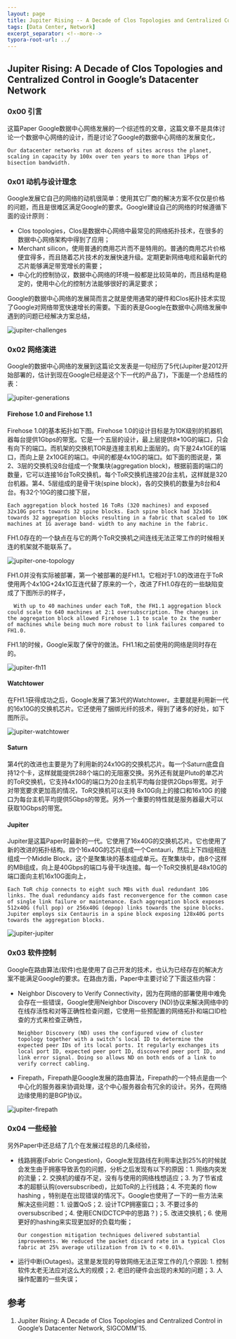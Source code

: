 ```yaml
---
layout: page
title: Jupiter Rising -- A Decade of Clos Topologies and Centralized Control
tags: [Data Center, Network]
excerpt_separator: <!--more-->
typora-root-url: ../
---
```


## Jupiter Rising: A Decade of Clos Topologies and Centralized Control in Google’s Datacenter Network

### 0x00 引言

  这篇Paper Google数据中心网络发展的一个综述性的文章，这篇文章不是具体讨论一个数据中心网络的设计，而是讨论了Google的数据中心网络的发展变化，

```
Our datacenter networks run at dozens of sites across the planet, scaling in capacity by 100x over ten years to more than 1Pbps of bisection bandwidth.
```

### 0x01 动机与设计理念

 Google发展它自己的网络的动机很简单：使用其它厂商的解决方案不仅仅是价格的问题，而且是很难区满足Google的要求。Google建设自己的网络的时候遵循下面的设计原则：

* Clos topologies，Clos是数据中心网络中最常见的网络拓扑技术，在很多的数据中心网络架构中得到了应用；
* Merchant silicon，使用普通的商用芯片而不是特用的。普通的商用芯片价格便宜得多，而且随着芯片技术的发展快速升级。定期更新网络电缆和最新代的芯片能够满足带宽增长的需要；
* 中心化的控制协议，数据中心网络的环境一般都是比较简单的，而且结构是稳定的，使用中心化的控制方法能够很好的满足要求；

Google的数据中心网络的发展简而言之就是使用通常的硬件和Clos拓扑技术实现了Google对网络带宽快速增长的需要。下面的表是Google在数据中心网络发展中遇到的问题已经解决方案总结，

![jupiter-challenges](/assets/img/jupiter-challenges.png)

### 0x02 网络演进

  Google的数据中心网络的发展到这篇论文发表是一句经历了5代(Jupiter是2012开始部署的，估计到现在Google已经是这个下一代的产品了)，下面是一个总结性的表：

![jupiter-generations](/assets/img/jupiter-generations.png)

#### Firehose 1.0 and Firehose 1.1

  Firehose 1.0的基本拓扑如下图。Firehose 1.0的设计目标是为10K级别的机器机器每台提供1Gbps的带宽。它是一个五层的设计，最上层提供8*10G的端口，只会有向下的端口。而机架的交换机TOR是连接主机和上面层的。向下是24x1GE的端口，而向上是 2x10GE的端口。中间的都是4x10G的端口。如下面的图说是，第2、3层的交换机没8台组成一个聚集块(aggregation block)，根据前面的端口的数量，它可以连接16台ToR交换机，每个ToR交换机连接20台主机，这样就是320台机器。第4、5层组成的是骨干块(spine block)，各的交换机的数量为8台和4台。有32个10G的接口接下层，

```
Each aggregation block hosted 16 ToRs (320 machines) and exposed 32x10G ports towards 32 spine blocks. Each spine block had 32x10G towards 32 aggregation blocks resulting in a fabric that scaled to 10K machines at 1G average band- width to any machine in the fabric.
```

FH1.0存在的一个缺点在与它的两个ToR交换机之间连线无法正常工作的时候相关连的机架就不能联系了。

![jupiter-one-topology](/assets/img/jupiter-one-topology.png)

 FH1.0并没有实际被部署，第一个被部署的是FH1.1。它相对于1.0的改进在于ToR使用两个4x10G+24x1G互连代替了原来的一个，改进了FH1.0存在的一些缺陷变成了下图所示的样子，

```
  With up to 40 machines under each ToR, the FH1.1 aggregation block could scale to 640 machines at 2:1 oversubscription. The changes in the aggregation block allowed Firehose 1.1 to scale to 2x the number of machines while being much more robust to link failures compared to FH1.0.
```

FH1.1的时候，Google采取了保守的做法。FH1.1和之前使用的网络是同时存在的。

![jupiter-fh11](/assets/img/jupiter-fh11.png)

#### Watchtower

  在FH1.1获得成功之后，Google发展了第3代的Watchtower。主要就是利用新一代的16x10G的交换机芯片。它还使用了捆绑光纤的技术，得到了诸多的好处，如下图所示。

![jupiter-watchtower](/assets/img/jupiter-watchtower.png)

####  Saturn

  第4代的改进也主要是为了利用新的24x10G的交换机芯片。每一个Saturn底盘自持12个卡，这样就能提供288个端口的无阻塞交换。另外还有就是Pluto的单芯片的ToR交换机，它支持4x10G的端口为20台主机平均每台提供2Gbps带宽。对于对带宽要求更加高的情况，ToR交换机可以支持 8x10G向上的接口和16x10G 的接口为每台主机平均提供5Gbps的带宽。另外一个重要的特性就是服务器最大可以获取10Gbps的带宽。

#### Jupiter

 Jupiter是这篇Paper时最新的一代。它使用了16x40G的交换机芯片。它也使用了新的改进的拓扑结构。四个16x40G的芯片组成一个Centauri，然后上下四组相连组成一个Middle Block，这个是聚集块的基本组成单元。在聚集块中，由8个这样的MB组成，向上是40Gbps的端口与骨干块连接。每一个ToR交换机是48x10G的端口面向主机16x10G面向上，

```
Each ToR chip connects to eight such MBs with dual redundant 10G links. The dual redundancy aids fast reconvergence for the common case of single link failure or maintenance. Each aggregation block exposes 512x40G (full pop) or 256x40G (depop) links towards the spine blocks. Jupiter employs six Centauris in a spine block exposing 128x40G ports towards the aggregation blocks.
```

![jupiter-jupiter](/assets/img/jupiter-jupiter.png)

### 0x03 软件控制

  Google在路由算法(软件)也是使用了自己开发的技术，也认为已经存在的解决方案不能满足Google的要求。在路由方面，Paper中主要讨论了下面这些内容：

* Neighbor Discovery to Verify Connectivity，因为在网络的部署使用中难免会存在一些错误，Google使用Neighbor Discovery (ND)协议来解决网络中的在线存活性和对等正确性检查问题，它使用一些预配置的网络拓扑和端口ID检查的方式来检查正确性，

  ```
  Neighbor Discovery (ND) uses the configured view of cluster topology together with a switch’s local ID to determine the expected peer IDs of its local ports. It regularly exchanges its local port ID, expected peer port ID, discovered peer port ID, and link error signal. Doing so allows ND on both ends of a link to verify correct cabling.
  ```

* Firepath，Firepath是Google发展的路由算法，Firepath的一个特点是由一个中心化的服务器来协调处理，这个中心服务器会有冗余的设计。另外，在网络边缘使用的是BGP协议。

![jupiter-firepath](/assets/img/jupiter-firepath.png)

### 0x04 一些经验

 另外Paper中还总结了几个在发展过程总的几条经验，

* 线路拥塞(Fabric Congestion)，Google发现路线在利用率达到25%的时候就会发生由于拥塞导致丢包的问题，分析之后发现有以下的原因：1. 网络内突发的流量；2. 交换机的缓存不足，没有与使用的网络栈想适应；3. 为了节省成本的超额认购(oversubscribed)，比如ToR的上行线路；4. 不完美的 flow hashing ，特别是在出现错误的情况下。Google也使用了一下的一些方法来解决这些问题：1. 设置QoS；2. 设计TCP拥塞窗口；3. 不要过多的oversubscribed；4. 使用ECN(DCTCP中的思路？)；5. 改进交换机；6. 使用更好的hashing来实现更加好的负载均衡；

  ```
  Our congestion mitigation techniques delivered substantial improvements. We reduced the packet discard rate in a typical Clos fabric at 25% average utilization from 1% to < 0.01%.
  ```

* 运行中断(Outages)。这里是发现的导致网络无法正常工作的几个原因: 1. 控制软件太老无法应对这么大的规模；2. 老旧的硬件会出现的未知的问题；3. 人操作配置的一些失误；

## 参考

1. Jupiter Rising: A Decade of Clos Topologies and Centralized Control in Google’s Datacenter Network, SIGCOMM'15.